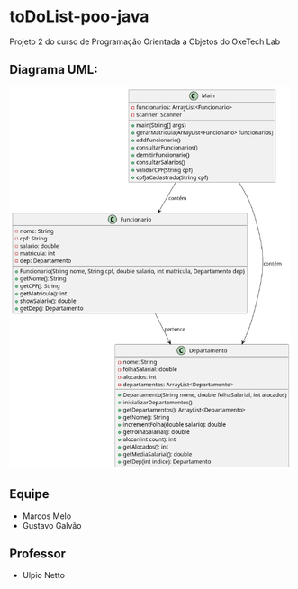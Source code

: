 # toDoList-poo-java
<p>Projeto 2 do curso de Programação Orientada a Objetos do OxeTech Lab</p>

<h2><strong>Diagrama UML: </strong></h2>
<img width="500px" src="./diagrama.png"/>

## Equipe
<ul>
  <li>Marcos Melo</li>
  <li>Gustavo Galvão</li>
</ul>

## Professor
<ul>
  <li>Ulpio Netto</li>
</ul>
